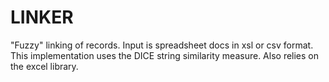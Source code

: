 # LINKER
"Fuzzy" linking of records. Input is spreadsheet docs in xsl or csv format. 
This implementation uses the DICE string similarity measure.
Also relies on the excel library.
